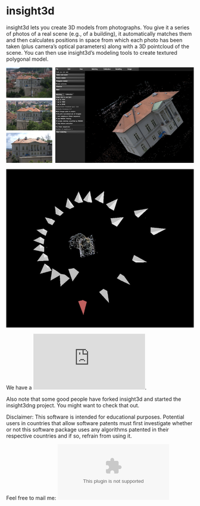 insight3d
=========

insight3d lets you create 3D models from photographs. You give it a series of photos of a real scene (e.g., of a building), it automatically matches them and then calculates positions in space from which each photo has been taken (plus camera’s optical parameters) along with a 3D pointcloud of the scene. You can then use insight3d’s modeling tools to create textured polygonal model.

![SLAM UI](slam_and_editor_ui.png)

![SLAM](slam.png)

We have a ![tutorial available](https://insight3d.sourceforge.net/insight3d_tutorial.pdf).

Also note that some good people have forked insight3d and started the insight3dng project. You might want to check that out.

Disclaimer: This software is intended for educational purposes. Potential users in countries that allow software patents must first investigate whether or not this software package uses any algorithms patented in their respective countries and if so, refrain from using it.

Feel free to mail me: ![lukas.mach@gmail.com](lukas.mach@gmail.com)
